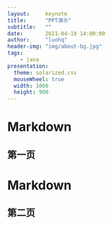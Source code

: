 ```yaml
---
layout:     keynote
title:      "PPT演示"
subtitle:   ""
date:       2021-04-19 14:00:00
author:     "luohq"
header-img: "img/about-bg.jpg"
tags:
    - java
presentation:
  theme: solarized.css
  mouseWheel: true
  width: 1000
  height: 900
---
```

<!-- slide -->
# Markdown
## 第一页
<!-- slide -->
# Markdown
## 第二页